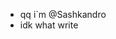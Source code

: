 - qq i`m @Sashkandro
- idk what write

<!---
Sashkandro/Sashkandro is a ✨ special ✨ repository because its `README.md` (this file) appears on your GitHub profile.
You can click the Preview link to take a look at your changes.
--->
